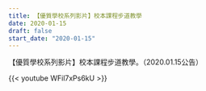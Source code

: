 ```yaml
---
title: 【優質學校系列影片】校本課程步道教學
date: 2020-01-15
draft: false
start_date: "2020-01-15"
---
```


【優質學校系列影片】校本課程步道教學。（2020.01.15公告）

{{< youtube WFil7xPs6kU >}}